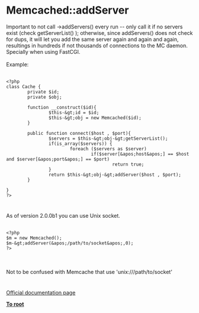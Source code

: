 # Memcached::addServer



Important to not call -&gt;addServers() every run -- only call it if no servers exist (check getServerList() ); otherwise, since addServers() does not check for dups, it will let you add the same server again and again and again, resultings in hundreds if not thousands of connections to the MC daemon. Specially when using FastCGI.<br><br>Example:<br><br>

```
<?php
class Cache {
        private $id;
        private $obj;

        function __construct($id){
                $this-&gt;id = $id;
                $this-&gt;obj = new Memcached($id);
        }

        public function connect($host , $port){
                $servers = $this-&gt;obj-&gt;getServerList();
                if(is_array($servers)) {
                        foreach ($servers as $server)
                                if($server[&apos;host&apos;] == $host and $server[&apos;port&apos;] == $port)
                                        return true;
                }
                return $this-&gt;obj-&gt;addServer($host , $port);
        }

}
?>
```
  

#

As of version 2.0.0b1 you can use Unix socket.<br><br>

```
<?php
$m = new Memcached();
$m-&gt;addServer(&apos;/path/to/socket&apos;,0);
?>
```
<br><br>Not to be confused with Memcache that use &apos;unix:///path/to/socket&apos;  

#

[Official documentation page](https://www.php.net/manual/en/memcached.addserver.php)

**[To root](/README.md)**